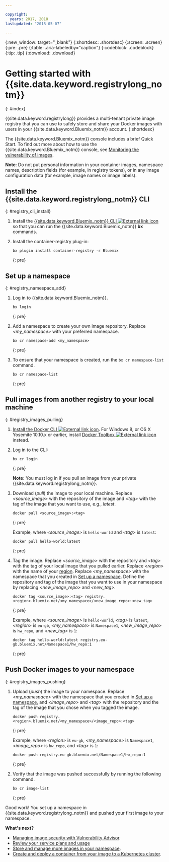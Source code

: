 ```yaml
---

copyright:
  years: 2017, 2018
lastupdated: "2018-05-07"

---
```


{:new_window: target="_blank"}
{:shortdesc: .shortdesc}
{:screen: .screen}
{:pre: .pre}
{:table: .aria-labeledby="caption"}
{:codeblock: .codeblock}
{:tip: .tip}
{:download: .download}


# Getting started with {{site.data.keyword.registrylong_notm}}
{: #index}

{{site.data.keyword.registrylong}} provides a multi-tenant private image registry that you can use to safely store and share your Docker images with users in your {{site.data.keyword.Bluemix_notm}} account.
{:shortdesc}

The {{site.data.keyword.Bluemix_notm}} console includes a brief Quick Start. To find out more about how to use the {{site.data.keyword.Bluemix_notm}} console, see [Monitoring the vulnerability of images](registry_ui.html).

**Note**: Do not put personal information in your container images, namespace names, description fields (for example, in registry tokens), or in any image configuration data (for example, image names or image labels).



## Install the {{site.data.keyword.registrylong_notm}} CLI
{: #registry_cli_install}

1.  Install the [{{site.data.keyword.Bluemix_notm}} CLI ![External link icon](../../icons/launch-glyph.svg "External link icon")](http://clis.ng.bluemix.net/ui/home.html) so that you can run the {{site.data.keyword.Bluemix_notm}} **bx** commands.
2.  Install the container-registry plug-in:

    ```
    bx plugin install container-registry -r Bluemix
    ```
    {: pre}


## Set up a namespace
{: #registry_namespace_add}

1.  Log in to {{site.data.keyword.Bluemix_notm}}.

    ```
    bx login
    ```
    {: pre}

2.  Add a namespace to create your own image repository. Replace _&lt;my_namespace&gt;_ with your preferred namespace.

    ```
    bx cr namespace-add <my_namespace>
    ```
    {: pre}

3.  To ensure that your namespace is created, run the `bx cr namespace-list` command.

    ```
    bx cr namespace-list
    ```
    {: pre}


## Pull images from another registry to your local machine
{: #registry_images_pulling}

1.  [Install the Docker CLI ![External link icon](../../icons/launch-glyph.svg "External link icon")](https://www.docker.com/community-edition#/download). For Windows 8, or OS X Yosemite 10.10.x or earlier, install [Docker Toolbox ![External link icon](../../icons/launch-glyph.svg "External link icon")](https://www.docker.com/products/docker-toolbox) instead.

2.  Log in to the CLI:

    ```
    bx cr login
    ```
    {: pre}

    **Note:** You must log in if you pull an image from your private {{site.data.keyword.registrylong_notm}}.

3.  Download (_pull_) the image to your local machine. Replace _&lt;source_image&gt;_ with the repository of the image and _&lt;tag&gt;_ with the tag of the image that you want to use, e.g., _latest_.

    ```
    docker pull <source_image>:<tag>
    ```
    {: pre}

    Example, where _&lt;source_image&gt;_ is `hello-world` and _&lt;tag&gt;_ is `latest`:

    ```
    docker pull hello-world:latest
    ```
    {: pre}

4.  Tag the image. Replace _&lt;source_image&gt;_ with the repository and _&lt;tag&gt;_ with the tag of your local image that you pulled earlier. Replace _&lt;region&gt;_ with the name of your [region](registry_overview.html#registry_regions). Replace _&lt;my_namespace&gt;_ with the namespace that you created in [Set up a namespace](index.html#registry_namespace_add). Define the repository and tag of the image that you want to use in your namespace by replacing _&lt;new_image_repo&gt;_ and _&lt;new_tag&gt;_.

    ```
    docker tag <source_image>:<tag> registry.<region>.bluemix.net/<my_namespace>/<new_image_repo>:<new_tag>
    ```
    {: pre}

    Example, where _&lt;source_image&gt;_ is `hello-world`, _&lt;tag&gt;_ is `latest`, _&lt;region&gt;_ is `eu-gb`, _&lt;my_namespace&gt;_ is `Namespace1`, _&lt;new_image_repo&gt;_ is `hw_repo`, and _&lt;new_tag&gt;_ is `1`:

    ```
    docker tag hello-world:latest registry.eu-gb.bluemix.net/Namespace1/hw_repo:1
    ```
    {: pre}


## Push Docker images to your namespace
{: #registry_images_pushing}

1.  Upload (_push_) the image to your namespace. Replace _&lt;my_namespace&gt;_ with the namespace that you created in [Set up a namespace](index.html#registry_namespace_add), and _&lt;image_repo&gt;_ and _&lt;tag&gt;_ with the repository and the tag of the image that you chose when you tagged the image.

    ```
    docker push registry.<region>.bluemix.net/<my_namespace>/<image_repo>:<tag>
    ```
    {: pre}

    Example, where _&lt;region&gt;_ is `eu-gb`, _&lt;my_namespace&gt;_ is `Namespace1`, _&lt;image_repo&gt;_ is `hw_repo`, and _&lt;tag&gt;_ is `1`:

    ```
    docker push registry.eu-gb.bluemix.net/Namespace1/hw_repo:1
    ```
    {: pre}

2.  Verify that the image was pushed successfully by running the following command.

    ```
    bx cr image-list
    ```
    {: pre}


Good work! You set up a namespace in {{site.data.keyword.registrylong_notm}} and pushed your first image to your namespace.

**What's next?**

-   [Managing image security with Vulnerability Advisor](../va/va_index.html).
-   [Review your service plans and usage](registry_overview.html#registry_plans)
-   [Store and manage more images in your namespace](registry_images_.html).
-   [Create and deploy a container from your image to a Kubernetes cluster](../../containers/cs_clusters.html).

